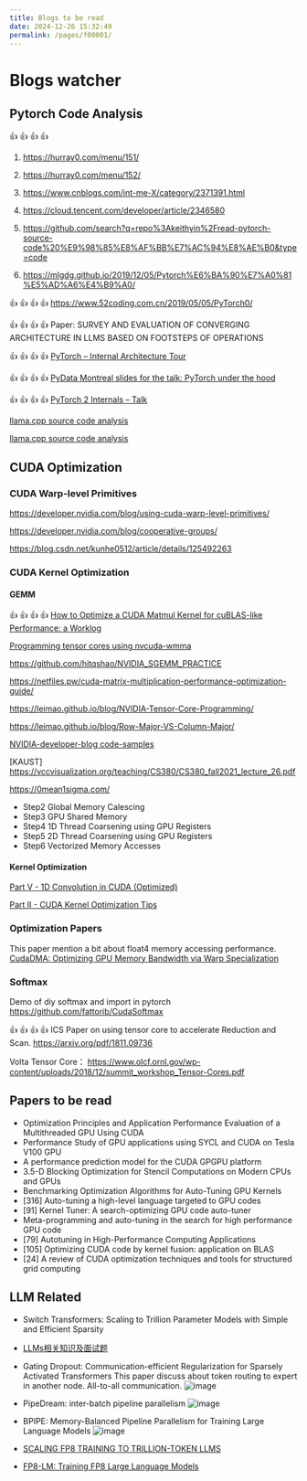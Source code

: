```yaml
---
title: Blogs to be read
date: 2024-12-26 15:32:49
permalink: /pages/f00001/
---
```

# Blogs watcher
## Pytorch Code Analysis

:+1: :+1: :+1: :+1:
1. https://hurray0.com/menu/151/
2. https://hurray0.com/menu/152/

1. https://www.cnblogs.com/int-me-X/category/2371391.html
2. https://cloud.tencent.com/developer/article/2346580
3. https://github.com/search?q=repo%3Akeithyin%2Fread-pytorch-source-code%20%E9%98%85%E8%AF%BB%E7%AC%94%E8%AE%B0&type=code
4. https://mlgdg.github.io/2019/12/05/Pytorch%E6%BA%90%E7%A0%81%E5%AD%A6%E4%B9%A0/


:+1: :+1: :+1: :+1:
https://www.52coding.com.cn/2019/05/05/PyTorch0/

:+1: :+1: :+1: :+1:
Paper: SURVEY AND EVALUATION OF CONVERGING ARCHITECTURE IN LLMS BASED ON FOOTSTEPS OF OPERATIONS

:+1: :+1: :+1: :+1:
[PyTorch – Internal Architecture Tour](https://blog.christianperone.com/2018/03/pytorch-internal-architecture-tour/)

:+1: :+1: :+1: :+1:
[PyData Montreal slides for the talk: PyTorch under the hood](https://blog.christianperone.com/2019/02/pydata-montreal-slides-for-the-talk-pytorch-under-the-hood/)

:+1: :+1: :+1: :+1:
[PyTorch 2 Internals – Talk](https://blog.christianperone.com/2023/12/pytorch-2-internals-talk/)

[llama.cpp source code analysis](https://www.cnblogs.com/learnhow/p/18447779)

[llama.cpp source code analysis](https://forsworns.github.io/zh/blogs/20240623/)

## CUDA Optimization

### CUDA Warp-level Primitives

https://developer.nvidia.com/blog/using-cuda-warp-level-primitives/

https://developer.nvidia.com/blog/cooperative-groups/

https://blog.csdn.net/kunhe0512/article/details/125492263

### CUDA Kernel Optimization
#### GEMM
:+1: :+1: :+1: :+1: [How to Optimize a CUDA Matmul Kernel for cuBLAS-like Performance: a Worklog](https://siboehm.com/articles/22/CUDA-MMM)

[Programming tensor cores using nvcuda-wmma](https://xinyinicole.com/blogs/programming-tensor-cores-using-nvcuda-wmma/)

https://github.com/hitqshao/NVIDIA_SGEMM_PRACTICE

https://netfiles.pw/cuda-matrix-multiplication-performance-optimization-guide/

https://leimao.github.io/blog/NVIDIA-Tensor-Core-Programming/

https://leimao.github.io/blog/Row-Major-VS-Column-Major/

[NVIDIA-developer-blog code-samples](https://github.com/NVIDIA-developer-blog/code-samples/blob/master/posts/tensor-cores/simpleTensorCoreGEMM.cu)

[KAUST] https://vccvisualization.org/teaching/CS380/CS380_fall2021_lecture_26.pdf

https://0mean1sigma.com/

- Step2 Global Memory Calescing
- Step3 GPU Shared Memory
- Step4 1D Thread Coarsening using GPU Registers
- Step5 2D Thread Coarsening using GPU Registers
- Step6 Vectorized Memory Accesses

#### Kernel Optimization
[Part V - 1D Convolution in CUDA (Optimized)](https://www.vrushankdes.ai/diffusion-policy-inference-optimization/part-v---1d-convolution-in-cuda-optimized)

[Part II - CUDA Kernel Optimization Tips](https://www.vrushankdes.ai/diffusion-policy-inference-optimization/part-ii---cuda-kernel-optimization-tips)

### Optimization Papers

This paper mention a bit about float4 memory accessing performance.
[CudaDMA: Optimizing GPU Memory Bandwidth via Warp Specialization](https://lightsighter.org/pdfs/cudadma-sc11.pdf)

### Softmax

Demo of diy softmax and import in pytorch
https://github.com/fattorib/CudaSoftmax

:+1: :+1: :+1: :+1: ICS Paper on using tensor core to accelerate Reduction and Scan.
https://arxiv.org/pdf/1811.09736

Volta Tensor Core：
https://www.olcf.ornl.gov/wp-content/uploads/2018/12/summit_workshop_Tensor-Cores.pdf

## Papers to be read
- Optimization Principles and Application Performance Evaluation of a Multithreaded GPU Using CUDA
- Performance Study of GPU applications using SYCL and CUDA on Tesla V100 GPU
- A performance prediction model for the CUDA GPGPU platform
- 3.5-D Blocking Optimization for Stencil Computations on Modern CPUs and GPUs
- Benchmarking Optimization Algorithms for Auto-Tuning GPU Kernels
- [316] Auto-tuning a high-level language targeted to GPU codes
- [91] Kernel Tuner: A search-optimizing GPU code auto-tuner
- Meta-programming and auto-tuning in the search for high performance GPU code
- [79] Autotuning in High-Performance Computing Applications
- [105] Optimizing CUDA code by kernel fusion: application on BLAS
- [24] A review of CUDA optimization techniques and tools for structured grid computing

## LLM Related
- Switch Transformers: Scaling to Trillion Parameter Models with Simple and Efficient Sparsity
- [LLMs相关知识及面试题](https://wdndev.github.io/llm_interview_note/#/)
- Gating Dropout: Communication-efficient Regularization for Sparsely Activated Transformers
  This paper discuss about token routing to expert in another node. All-to-all communication.
  ![image](https://github.com/user-attachments/assets/b958d7ab-261c-4a35-9550-237aa2e4d01e)

- PipeDream: inter-batch pipeline parallelism
  ![image](https://github.com/user-attachments/assets/31828b88-2a1e-483c-bada-a838c23f5cc2)
- BPIPE: Memory-Balanced Pipeline Parallelism for Training Large Language Models
  ![image](https://github.com/user-attachments/assets/95f482d2-2c0e-454c-b877-35a9efe1932a)
- [SCALING FP8 TRAINING TO TRILLION-TOKEN LLMS](https://arxiv.org/pdf/2409.12517)
- [FP8-LM: Training FP8 Large Language Models](https://arxiv.org/pdf/2310.18313)


